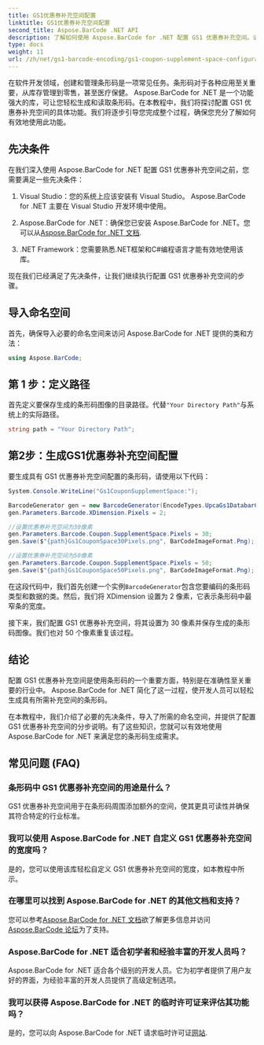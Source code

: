 ```yaml
---
title: GS1优惠券补充空间配置
linktitle: GS1优惠券补充空间配置
second_title: Aspose.BarCode .NET API
description: 了解如何使用 Aspose.BarCode for .NET 配置 GS1 优惠券补充空间。请按照我们的分步指南来掌握此功能。
type: docs
weight: 11
url: /zh/net/gs1-barcode-encoding/gs1-coupon-supplement-space-configuration/
---
```


在软件开发领域，创建和管理条形码是一项常见任务。条形码对于各种应用至关重要，从库存管理到零售，甚至医疗保健。 Aspose.BarCode for .NET 是一个功能强大的库，可让您轻松生成和读取条形码。在本教程中，我们将探讨配置 GS1 优惠券补充空间的具体功能。我们将逐步引导您完成整个过程，确保您充分了解如何有效地使用此功能。

## 先决条件

在我们深入使用 Aspose.BarCode for .NET 配置 GS1 优惠券补充空间之前，您需要满足一些先决条件：

1. Visual Studio：您的系统上应该安装有 Visual Studio。 Aspose.BarCode for .NET 主要在 Visual Studio 开发环境中使用。

2.  Aspose.BarCode for .NET：确保您已安装 Aspose.BarCode for .NET。您可以从[Aspose.BarCode for .NET 文档](https://reference.aspose.com/barcode/net/).

3. .NET Framework：您需要熟悉.NET框架和C#编程语言才能有效地使用该库。

现在我们已经满足了先决条件，让我们继续执行配置 GS1 优惠券补充空间的步骤。

## 导入命名空间

首先，确保导入必要的命名空间来访问 Aspose.BarCode for .NET 提供的类和方法：

```csharp
using Aspose.BarCode;
```

## 第 1 步：定义路径

首先定义要保存生成的条形码图像的目录路径。代替`"Your Directory Path"`与系统上的实际路径。

```csharp
string path = "Your Directory Path";
```

## 第2步：生成GS1优惠券补充空间配置

要生成具有 GS1 优惠券补充空间配置的条形码，请使用以下代码：

```csharp
System.Console.WriteLine("Gs1CouponSupplementSpace:");

BarcodeGenerator gen = new BarcodeGenerator(EncodeTypes.UpcaGs1DatabarCoupon, "123456789012(8110)ASPOSE");
gen.Parameters.Barcode.XDimension.Pixels = 2;

//设置优惠券补充空间为30像素
gen.Parameters.Barcode.Coupon.SupplementSpace.Pixels = 30;
gen.Save($"{path}Gs1CouponSpace30Pixels.png", BarCodeImageFormat.Png);

//设置优惠券补充空间为50像素
gen.Parameters.Barcode.Coupon.SupplementSpace.Pixels = 50;
gen.Save($"{path}Gs1CouponSpace50Pixels.png", BarCodeImageFormat.Png);
```

在这段代码中，我们首先创建一个实例`BarcodeGenerator`包含您要编码的条形码类型和数据的类。然后，我们将 XDimension 设置为 2 像素，它表示条形码中最窄条的宽度。 

接下来，我们配置 GS1 优惠券补充空间，将其设置为 30 像素并保存生成的条形码图像。我们也对 50 个像素重复该过程。

## 结论

配置 GS1 优惠券补充空间是使用条形码的一个重要方面，特别是在准确性至关重要的行业中。 Aspose.BarCode for .NET 简化了这一过程，使开发人员可以轻松生成具有所需补充空间的条形码。

在本教程中，我们介绍了必要的先决条件，导入了所需的命名空间，并提供了配置 GS1 优惠券补充空间的分步说明。有了这些知识，您就可以有效地使用 Aspose.BarCode for .NET 来满足您的条形码生成需求。

## 常见问题 (FAQ)

### 条形码中 GS1 优惠券补充空间的用途是什么？
GS1 优惠券补充空间用于在条形码周围添加额外的空间，使其更具可读性并确保其符合特定的行业标准。

### 我可以使用 Aspose.BarCode for .NET 自定义 GS1 优惠券补充空间的宽度吗？
是的，您可以使用该库轻松自定义 GS1 优惠券补充空间的宽度，如本教程中所示。

### 在哪里可以找到 Aspose.BarCode for .NET 的其他文档和支持？
您可以参考[Aspose.BarCode for .NET 文档](https://reference.aspose.com/barcode/net/)欲了解更多信息并访问[Aspose.BarCode 论坛](https://forum.aspose.com/c/barcode/13)为了支持。

### Aspose.BarCode for .NET 适合初学者和经验丰富的开发人员吗？
Aspose.BarCode for .NET 适合各个级别的开发人员。它为初学者提供了用户友好的界面，为经验丰富的开发人员提供了高级定制选项。

### 我可以获得 Aspose.BarCode for .NET 的临时许可证来评估其功能吗？
是的，您可以向 Aspose.BarCode for .NET 请求临时许可证[网站](https://purchase.aspose.com/temporary-license/).